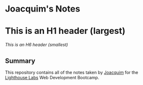 # Joacquim's Notes

# This is an H1 header (largest)

###### This is an H6 header (smallest)

## Summary

This repository contains all of the notes taken by [Joacquim](https://github.com/JoacquimM) for the [Lighthouse Labs](https://www.lighthouselabs.ca/) Web Development Bootcamp.
